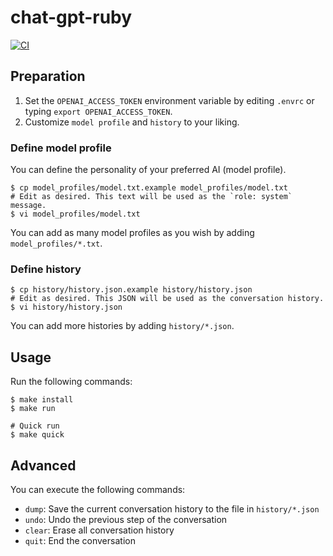 # chat-gpt-ruby

[![CI](https://github.com/blue0513/chat-gpt-ruby/actions/workflows/ci.yml/badge.svg)](https://github.com/blue0513/chat-gpt-ruby/actions/workflows/ci.yml)

## Preparation

1. Set the `OPENAI_ACCESS_TOKEN` environment variable by editing `.envrc` or typing `export OPENAI_ACCESS_TOKEN`.
2. Customize `model profile` and `history` to your liking.

### Define model profile

You can define the personality of your preferred AI (model profile).

```console
$ cp model_profiles/model.txt.example model_profiles/model.txt
# Edit as desired. This text will be used as the `role: system` message.
$ vi model_profiles/model.txt
```

You can add as many model profiles as you wish by adding `model_profiles/*.txt`.

### Define history

```console
$ cp history/history.json.example history/history.json
# Edit as desired. This JSON will be used as the conversation history.
$ vi history/history.json
```

You can add more histories by adding `history/*.json`.

## Usage

Run the following commands:

```console
$ make install
$ make run

# Quick run
$ make quick
```

## Advanced

You can execute the following commands:

- `dump`: Save the current conversation history to the file in `history/*.json`
- `undo`: Undo the previous step of the conversation
- `clear`: Erase all conversation history
- `quit`: End the conversation
